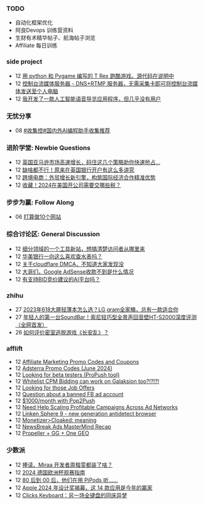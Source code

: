 ### TODO
-  自动化框架优化
-  阿良Devops 训练营资料
-  生财有术精华帖子、航海帖子浏览
-  Affiliate 每日训练

### side project
<!-- sideproject:START -->
-  12 [用 python 和 Pygame 编写的 T Rex 跑酷游戏。源代码在说明中](https://www.youtube.com/watch?v=pZySIXSelCA)
-  12 [控制台流媒体服务器 - DNS+RTMP 服务器，无需采集卡即可将控制台流媒体发送至个人电脑](https://github.com/Aioros/console-streaming-server)
-  12 [我开发了一款人工智能语音导览应用程序，但几乎没有用户](https://www.reddit.com/r/SideProject/comments/18gpp0e/ive_built_an_ai_audio_tour_app_but_have_almost_no/)<!-- sideproject:END -->


### 无忧分享
<!-- ruyo:START -->
-  08 [#收集控#国内外AI编程助手收集推荐](https://51.ruyo.net/18684.html)<!-- ruyo:END -->

### 进阶学堂: Newbie Questions
<!-- advertcn1:START -->
-  12 [英国亚马逊市场高速增长，码住这几个策略助你快速抢占...](https://www.advertcn.com/thread-115321-1-1.html)
-  12 [缺啥都不行！原来在英国银行开户有这么多讲究](https://www.advertcn.com/thread-115320-1-1.html)
-  12 [跨境电商：外贸增长新引擎，构筑国际经济合作精准优势](https://www.advertcn.com/thread-115318-1-1.html)
-  12 [收藏！2024在美国开公司需要交哪些税？](https://www.advertcn.com/thread-115317-1-1.html)<!-- advertcn1:END -->

### 步步为赢: Follow Along
<!-- advertcn2:START -->
-  06 [打算做10个网站](https://www.advertcn.com/thread-115247-1-1.html)<!-- advertcn2:END -->

### 综合讨论区: General Discussion
<!-- advertcn3:START -->
-  12 [细分领域的一个工具新站，想搞清楚访问者从哪里来](https://www.advertcn.com/thread-115335-1-1.html)
-  12 [华美银行一向这么喜欢查水表吗？](https://www.advertcn.com/thread-115332-1-1.html)
-  12 [关于cloudflare DMCA，不知道大家发现没](https://www.advertcn.com/thread-115331-1-1.html)
-  12 [大哥们，Google AdSense收款不到是什么情况](https://www.advertcn.com/thread-115327-1-1.html)
-  12 [有支持BID竞价建议的AI平台吗？](https://www.advertcn.com/thread-115316-1-1.html)<!-- advertcn3:END -->


### zhihu
<!-- zhihu:START -->
-  27 [2023年618大屏轻薄本怎么选？LG gram全家桶，总有一款适合你](http://zhuanlan.zhihu.com/p/632641888?utm_campaign=rss&utm_medium=rss&utm_source=rss&utm_content=title)
-  27 [年轻人的第一台SoundBar！索尼轻巧型全景声回音壁HT-S2000深度评测（全网首发）](http://zhuanlan.zhihu.com/p/630990296?utm_campaign=rss&utm_medium=rss&utm_source=rss&utm_content=title)
-  26 [如何评价密室逃脱游戏《长安乱》？](http://www.zhihu.com/question/563950552/answer/3045961312?utm_campaign=rss&utm_medium=rss&utm_source=rss&utm_content=title)<!-- zhihu:END -->

### afflift
<!-- afflift:START -->
-  12 [Affiliate Marketing Promo Codes and Coupons](https://afflift.com/f/threads/affiliate-marketing-promo-codes-and-coupons.587/)
-  12 [Adsterra Promo Codes &lpar;June 2024&rpar;](https://afflift.com/f/threads/adsterra-promo-codes-june-2024.13269/)
-  12 [Looking for beta testers &lpar;ProPush tool&rpar;](https://afflift.com/f/threads/looking-for-beta-testers-propush-tool.11522/)
-  12 [Whitelist CPM Bidding can work on Galaksion too?!?!?!](https://afflift.com/f/threads/whitelist-cpm-bidding-can-work-on-galaksion-too.13262/)
-  12 [Looking for those Job Offers](https://afflift.com/f/threads/looking-for-those-job-offers.13271/)
-  12 [Question about a banned FB ad account](https://afflift.com/f/threads/question-about-a-banned-fb-ad-account.13274/)
-  12 [$1000/month with Pop2Push](https://afflift.com/f/threads/1000-month-with-pop2push.13275/)
-  12 [Need Help Scaling Profitable Campaigns Across Ad Networks](https://afflift.com/f/threads/need-help-scaling-profitable-campaigns-across-ad-networks.13277/)
-  12 [Linken Sphere 9 - new generation antidetect browser](https://afflift.com/f/threads/linken-sphere-9-new-generation-antidetect-browser.12681/)
-  12 [Monetizer&gt;Cloaked: meaning](https://afflift.com/f/threads/monetizer-cloaked-meaning.13273/)
-  12 [NewsBreak Ads MasterMind Recap](https://afflift.com/f/threads/newsbreak-ads-mastermind-recap.13276/)
-  12 [Propeller + GG + One GEO](https://afflift.com/f/threads/propeller-gg-one-geo.12860/)<!-- afflift:END -->

### 少数派
<!-- sspai:START -->
-  12 [捧读、Miraa 开发者周楷雯都装了啥？](https://sspai.com/prime/story/zhuanglesha-240612)
-  12 [2024 德国欧洲杯观赛指南](https://sspai.com/post/89490)
-  12 [80 后到 00 后，他们在用 PiPods 听……](https://sspai.com/post/78464)
-  12 [Apple 2024 年设计奖揭幕，这 14 款应用是今年的赢家](https://sspai.com/post/89465)
-  12 [Clicks Keyboard：另一场全键盘的同床异梦](https://sspai.com/post/89493)<!-- sspai:END -->
